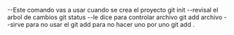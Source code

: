 --Este comando vas a usar cuando se crea el proyecto
git
 init
--revisal el arbol de cambios
git status
--le dice para controlar archivo
git add archivo
--sirve para no usar el git add para no hacer uno por uno
git add .
